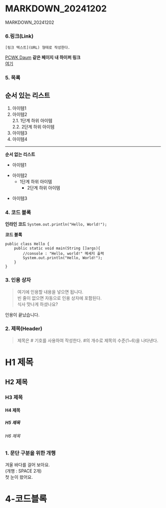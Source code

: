 # MARKDOWN_20241202
MARKDOWN_20241202
### 6.링크(Link)
`[링크 텍스트](URL) 형태로 작성한다.`

[PCWK Daum](https://cafe.daum.net/pcwk)
**같은 페이지 내 하이퍼 링크**  
[여기](#4-코드블록)

### 5. 목록
**순서 있는 리스트**  
---
1. 아이템1
2. 아이템2  
   2.1. 1단계 하위 아이템  
   2.2. 2단계 하위 아이템  
3. 아이템3
4. 아이템4
***

**순서 없는 리스트**  
- 아이템1  
+ 아이템2
  -  1단계 하위 아이템
       * 2단계 하위 아이템
* 아이템3  


### 4. 코드 블록
**인라인 코드**
`System.out.println("Hello, World!");`

<b>코드 블록</b>
```
public class Hello {	
	public static void main(String []args){
		//console : "Hello, world!" 메세지 출력
		System.out.println("Hello, World!");
	}	
}
```

### 3. 인용 상자
>여기에 인용할 내용을 넣으면 됩니다.  
>빈 줄이 없으면 자동으로 인용 상자에 포함된다.  
식사 맛나게 하셨나요?<BR>

인용이 끝났습니다.

### 2. 제목(Header)
>제목은 # 기호를 사용하여 작성한다. #의 개수로 제목의 수준(1~6)을 나타낸다.<br>

# H1 제목
## H2 제목
### H3 제목
#### H4 제목
##### H5 제목
###### H6 제목

### 1. 문단 구분을 위한 개행
겨울 바다를 걸어 보아요.<br>
(개행 : SPACE 2개)  
첫 눈이 왔어요.
# 4-코드블록
